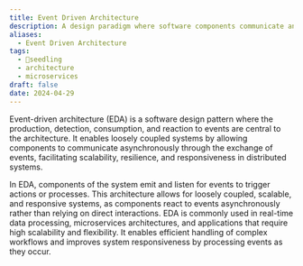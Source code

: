 ```yaml
---
title: Event Driven Architecture
description: A design paradigm where software components communicate and trigger actions based on events or changes in state.
aliases:
  - Event Driven Architecture
tags:
  - 🌱seedling
  - architecture
  - microservices
draft: false
date: 2024-04-29
---
```


Event-driven architecture (EDA) is a software design pattern where the production, detection, consumption, and reaction to events are central to the architecture. It enables loosely coupled systems by allowing components to communicate asynchronously through the exchange of events, facilitating scalability, resilience, and responsiveness in distributed systems.

In EDA, components of the system emit and listen for events to trigger actions or processes. This architecture allows for loosely coupled, scalable, and responsive systems, as components react to events asynchronously rather than relying on direct interactions. EDA is commonly used in real-time data processing, microservices architectures, and applications that require high scalability and flexibility. It enables efficient handling of complex workflows and improves system responsiveness by processing events as they occur.